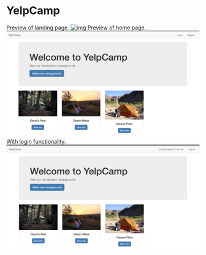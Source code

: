 # YelpCamp
Preview of landing page. 
![img](https://github.com/Anson-To/YelpCamp/blob/master/%E8%9E%A2%E5%B9%95%E6%88%AA%E5%9C%96%202020-03-04%2000.55.32.png)
Preview of home page. 
![img](https://github.com/Anson-To/YelpCamp/blob/master/%E8%9E%A2%E5%B9%95%E6%88%AA%E5%9C%96%202020-03-04%2001.01.17.png)
With login functionality. 
![img](https://github.com/Anson-To/YelpCamp/blob/master/%E8%9E%A2%E5%B9%95%E6%88%AA%E5%9C%96%202020-03-04%2001.02.11.png)
